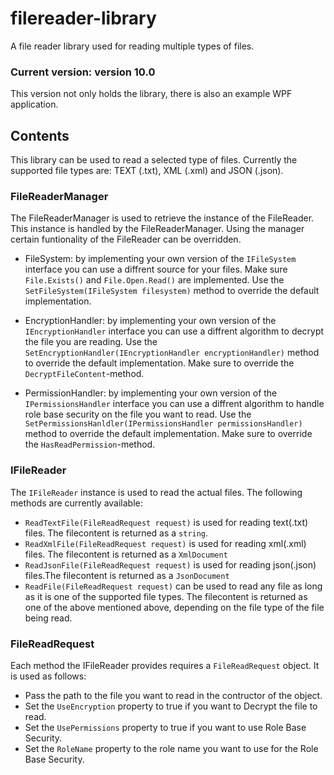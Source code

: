 # filereader-library
A file reader library used for reading multiple types of files.

### Current version: version 10.0
This version not only holds the library, there is also an example WPF application.

## Contents

This library can be used to read a selected type of files. Currently the supported file types are: TEXT (.txt), XML (.xml) and JSON (.json).

### FileReaderManager

The FileReaderManager is used to retrieve the instance of the FileReader. This instance is handled by the FileReaderManager. Using the manager certain funtionality of the FileReader can be overridden.

- FileSystem: by implementing your own version of the `IFileSystem` interface you can use a diffrent source for your files. Make sure `File.Exists()` and `File.Open.Read()` are implemented. Use the `SetFileSystem(IFileSystem filesystem)` method to override the default implementation.

- EncryptionHandler: by implementing your own version of the `IEncryptionHandler` interface you can use a diffrent algorithm to decrypt the file you are reading. Use the `SetEncryptionHandler(IEncryptionHandler encryptionHandler)` method to override the default implementation. Make sure to override the `DecryptFileContent`-method.

- PermissionHandler: by implementing your own version of the `IPermissionsHandler` interface you can use a diffrent algorithm to handle role base security on the file you want to read. Use the `SetPermissionsHanldler(IPermissionsHandler permissionsHandler)` method to override the default implementation. Make sure to override the `HasReadPermission`-method.

### IFileReader

The `IFileReader` instance is used to read the actual files. The following methods are currently available:
- `ReadTextFile(FileReadRequest request)` is used for reading text(.txt) files. The filecontent is returned as a `string`.
- `ReadXmlFile(FileReadRequest request)` is used for reading xml(.xml) files. The filecontent is returned as a `XmlDocument`
- `ReadJsonFile(FileReadRequest request)` is used for reading json(.json) files.The filecontent is returned as a `JsonDocument`
- `ReadFile(FileReadRequest request)` can be used to read any file as long as it is one of the supported file types. The filecontent is returned as one of the above mentioned above, depending on the file type of the file being read.

### FileReadRequest

Each method the IFileReader provides requires a `FileReadRequest` object. It is used as follows:
- Pass the path to the file you want to read in the contructor of the object.
- Set the `UseEncryption` property to true if you want to Decrypt the file to read.
- Set the `UsePermissions` property to true if you want to use Role Base Security.
- Set the `RoleName` property to the role name you want to use for the Role Base Security.


